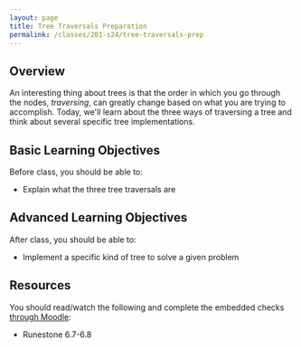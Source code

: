 ```yaml
---
layout: page
title: Tree Traversals Preparation
permalink: /classes/201-s24/tree-traversals-prep
---
```


## Overview
An interesting thing about trees is that the order in which you go through the nodes, *traversing*, can greatly change based on what you are trying to accomplish. Today, we'll learn about the three ways of traversing a tree and think about several specific tree implementations.

## Basic Learning Objectives
Before class, you should be able to:
* Explain what the three tree traversals are

## Advanced Learning Objectives
After class, you should be able to:
* Implement a specific kind of tree to solve a given problem

## Resources
You should read/watch the following and complete the embedded checks [through Moodle](https://moodle.carleton.edu/mod/lti/view.php?id=938810):
* Runestone 6.7-6.8